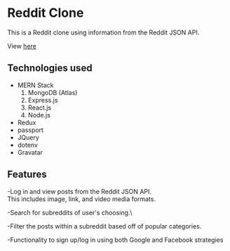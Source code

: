 # Reddit Clone

This is a Reddit clone using information from the Reddit JSON API.

View [here](https://a-reddit-clone.herokuapp.com/)

## Technologies used

* MERN Stack
  1. MongoDB (Atlas)
  2. Express.js
  3. React.js
  4. Node.js
* Redux
* passport
* JQuery
* dotenv
* Gravatar

## Features

-Log in and view posts from the Reddit JSON API.\
  This includes image, link, and video media formats.

-Search for subreddits of user's choosing.\

-Filter the posts within a subreddit based off of popular categories.

-Functionality to sign up/log in using both Google and Facebook strategies
